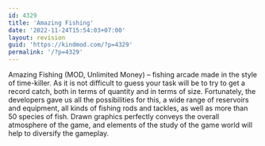 ```yaml
---
id: 4329
title: 'Amazing Fishing'
date: '2022-11-24T15:54:03+07:00'
layout: revision
guid: 'https://kindmod.com/?p=4329'
permalink: '/?p=4329'
---
```


Amazing Fishing (MOD, Unlimited Money) – fishing arcade made in the style of time-killer. As it is not difficult to guess your task will be to try to get a record catch, both in terms of quantity and in terms of size. Fortunately, the developers gave us all the possibilities for this, a wide range of reservoirs and equipment, all kinds of fishing rods and tackles, as well as more than 50 species of fish. Drawn graphics perfectly conveys the overall atmosphere of the game, and elements of the study of the game world will help to diversify the gameplay.